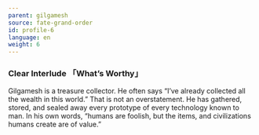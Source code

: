 ```yaml
---
parent: gilgamesh
source: fate-grand-order
id: profile-6
language: en
weight: 6
---
```


### Clear Interlude 「What’s Worthy」

Gilgamesh is a treasure collector.
He often says “I’ve already collected all the wealth in this world.”
That is not an overstatement.
He has gathered, stored, and sealed away every prototype of every technology known to man.
In his own words, “humans are foolish, but the items, and civilizations humans create are of value.”
